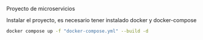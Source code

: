 Proyecto de microservicios

Instalar el proyecto, es necesario tener instalado docker y docker-compose

```sh
docker compose up -f "docker-compose.yml" --build -d
```
